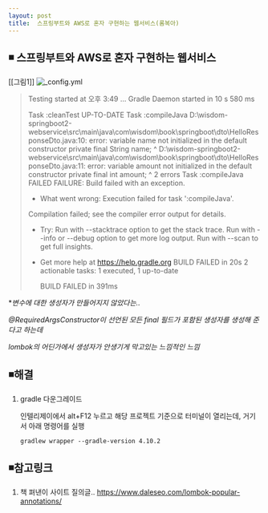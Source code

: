 ```yaml
---
layout: post
title:  스프링부트와 AWS로 혼자 구현하는 웹서비스(롬복아)
---
```


## ◾ 스프링부트와 AWS로 혼자 구현하는 웹서비스 

[[그림1]]
![_config.yml]({{site.baseurl}}/images/롬보크.PNG)



> Testing started at 오후 3:49 ...
> Gradle Daemon started in 10 s 580 ms
>
> Task :cleanTest UP-TO-DATE
> Task :compileJava
> D:\wisdom-springboot2-webservice\src\main\java\com\wisdom\book\springboot\dto\HelloResponseDto.java:10: error: variable name not initialized in the default constructor
> private final String name;
>                     ^
> D:\wisdom-springboot2-webservice\src\main\java\com\wisdom\book\springboot\dto\HelloResponseDto.java:11: error: variable amount not initialized in the default constructor
> private final int amount;
>                  ^
> 2 errors
> Task :compileJava FAILED
> FAILURE: Build failed with an exception.
>
> * What went wrong:
> Execution failed for task ':compileJava'.
>
> Compilation failed; see the compiler error output for details.
>
> * Try:
>   Run with --stacktrace option to get the stack trace. Run with --info or --debug option to get more log output. Run with --scan to get full insights.
>
> * Get more help at https://help.gradle.org
>   BUILD FAILED in 20s
>   2 actionable tasks: 1 executed, 1 up-to-date
>
>   BUILD FAILED in 391ms



**변수에 대한 생성자가  만들어지지 않았다는..*

*@RequiredArgsConstructor이 선언된 모든 final 필드가 포함된 생성자를 생성해 준다고 하는데*

*lombok의 어딘가에서 생성자가 안생기게 막고있는 느낌적인 느낌*



## ◾해결

1. gradle 다운그레이드

   인텔리제이에서 alt+F12  누르고 해당 프로젝트 기준으로 터미널이 열리는데, 거기서 아래 명령어를 실행

   ```
   gradlew wrapper --gradle-version 4.10.2
   ```



## ◾참고링크

1. 책 펴낸이 사이트 질의글..
   https://www.daleseo.com/lombok-popular-annotations/